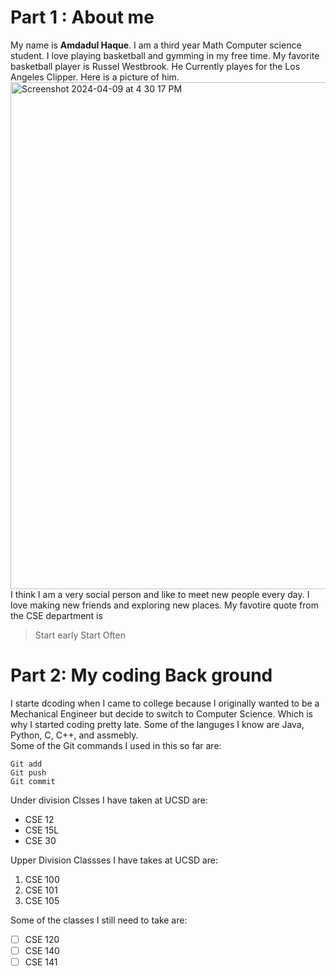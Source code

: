 # Part 1 : About me 
My name is **Amdadul Haque**. I am a third year Math Computer science student. I love playing basketball and gymming in my free time. My favorite basketball player is Russel Westbrook.
He Currently playes for the Los Angeles Clipper. Here is a picture of him.  
<img width="811" alt="Screenshot 2024-04-09 at 4 30 17 PM" src="https://github.com/Amdau1/CSE110/assets/122418243/9745bb15-864a-493b-a641-a13184cd1703">  
I think I am a very social person and like to meet new people every day. I love making new friends and exploring new places. My favotire quote from the CSE department is  
> Start early Start Often
# Part 2: My coding Back ground  
I starte dcoding when I came to college because I originally wanted to be a Mechanical Engineer but decide to switch to Computer Science. Which is why I started coding pretty late. 
Some of the languges I know are Java, Python, C, C++, and assmebly.  
Some of the Git commands I used in this so far are:  
```
Git add 
Git push
Git commit 
``` 
Under division Clsses I have taken at UCSD are: 
- CSE 12
- CSE 15L
- CSE 30

Upper Division Classses I have takes at UCSD are:
1. CSE 100
2. CSE 101
3. CSE 105

Some of the classes I still need to take are:  
- [ ] CSE 120
- [ ] CSE 140
- [ ] CSE 141
